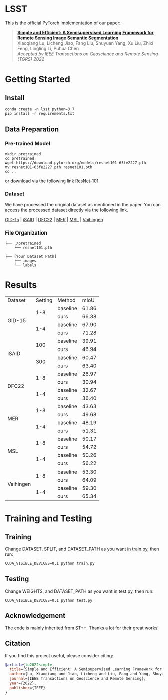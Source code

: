 # LSST

This is the official PyTorch implementation of our paper:

> [**Simple and Efficient: A Semisupervised Learning Framework for Remote Sensing Image Semantic Segmentation**](https://ieeexplore.ieee.org/abstract/document/9943552)      
> Xiaoqiang Lu, Licheng Jiao, Fang Liu, Shuyuan Yang, Xu Liu, Zhixi Feng, Lingling Li, Puhua Chen    
> *Accepted by IEEE Transactions on Geoscience and Remote Sensing (TGRS) 2022*

# Getting Started
## Install
```
conda create -n lsst python=3.7
pip install -r requirements.txt
```

## Data Preparation

### Pre-trained Model
```
mkdir pretrained
cd pretrained
wget https://download.pytorch.org/models/resnet101-63fe2227.pth
mv resnet101-63fe2227.pth resnet101.pth
cd ..
```
or download via the following link
[ResNet-101](https://download.pytorch.org/models/resnet101-63fe2227.pth)

### Dataset
We have processed the original dataset as mentioned in the paper. You can access the processed dataset directly via the following link.

[GID-15](https://drive.google.com/file/d/1CITO8Bxf8eG-6le6mZDshDgTyi9BO2ot/view?usp=sharing) | [iSAID](https://drive.google.com/file/d/1yBlHpxuWs_X_02O5xAxTpo1tDWcGj6-x/view?usp=sharing) | [DFC22](https://drive.google.com/file/d/1FZoZiWW_19TWdWKUz1-Vn-IlTs0QWtfg/view?usp=sharing) | [MER](https://drive.google.com/file/d/1KN0PSoWlC4BPv5QAZdJKrhpvu9F9vdlm/view?usp=sharing) | [MSL](https://drive.google.com/file/d/1XSvmXB5rsZUi98-rWWwQtONfop7HJw4M/view?usp=sharing) | [Vaihingen](https://drive.google.com/file/d/11aOEO3-Ov3Wcg8o2nBA5GsGBqqRHbjRh/view?usp=sharing)

### File Organization

```
├── ./pretrained
    └── resnet101.pth
    
├── [Your Dataset Path]
    ├── images
    └── labels
```

# Results

<div style="text-align: center;">
<table>
    <tr>
        <td>Dataset</td> 
        <td>Setting</td>
        <td>Method</td> 
        <td>mIoU</td>
   </tr>
    <tr>
        <td rowspan="4">GID-15</td>    
        <td rowspan="2">1-8</td>
        <td >baseline</td>
        <td >61.86</td>
    </tr>
    <tr>
        <td >ours</td>
        <td >66.38</td>
    </tr>
    <tr>
        <td rowspan="2">1-4</td>
        <td >baseline</td>
        <td >67.90</td>
    </tr>
    <tr>
        <td >ours</td>
        <td >71.28</td>
    </tr>
    <tr>
        <td rowspan="4">iSAID</td>    
        <td rowspan="2">100</td>
        <td >baseline</td>
        <td >39.91</td>
    </tr>
    <tr>
        <td >ours</td>
        <td >46.94</td>
    </tr>
    <tr>
        <td rowspan="2">300</td>
        <td >baseline</td>
        <td >60.47</td>
    </tr>
    <tr>
        <td >ours</td>
        <td >63.40</td>
    </tr>
    <tr>
        <td rowspan="4">DFC22</td>    
        <td rowspan="2">1-8</td>
        <td >baseline</td>
        <td >26.97</td>
    </tr>
    <tr>
        <td >ours</td>
        <td >30.94</td>
    </tr>
    <tr>
        <td rowspan="2">1-4</td>
        <td >baseline</td>
        <td >32.67</td>
    </tr>
    <tr>
        <td >ours</td>
        <td >36.40</td>
    </tr>
    <tr>
        <td rowspan="4">MER</td>    
        <td rowspan="2">1-8</td>
        <td >baseline</td>
        <td >43.63</td>
    </tr>
    <tr>
        <td >ours</td>
        <td >49.68</td>
    </tr>
    <tr>
        <td rowspan="2">1-4</td>
        <td >baseline</td>
        <td >48.19</td>
    </tr>
    <tr>
        <td >ours</td>
        <td >51.31</td>
    </tr>
    <tr>
        <td rowspan="4">MSL</td>    
        <td rowspan="2">1-8</td>
        <td >baseline</td>
        <td >50.17</td>
    </tr>
    <tr>
        <td >ours</td>
        <td >54.72</td>
    </tr>
    <tr>
        <td rowspan="2">1-4</td>
        <td >baseline</td>
        <td >50.26</td>
    </tr>
    <tr>
        <td >ours</td>
        <td >56.22</td>
    </tr>
    <tr>
        <td rowspan="4">Vaihingen</td>    
        <td rowspan="2">1-8</td>
        <td >baseline</td>
        <td >53.30</td>
    </tr>
    <tr>
        <td >ours</td>
        <td >64.09</td>
    </tr>
    <tr>
        <td rowspan="2">1-4</td>
        <td >baseline</td>
        <td >59.30</td>
    </tr>
    <tr>
        <td >ours</td>
        <td >65.34</td>
    </tr>
    
    

</table>
</div>


# Training and Testing
## Training
Change DATASET, SPLIT, and DATASET_PATH as you want in train.py, then run:
```
CUDA_VISIBLE_DEVICES=0,1 python train.py
```
## Testing
Change WEIGHTS, and DATASET_PATH as you want in test.py, then run:
```
CUDA_VISIBLE_DEVICES=0,1 python test.py
```

## Acknowledgement

The code is mainly inherited from [ST++](https://github.com/LiheYoung/ST-PlusPlus), Thanks a lot for their great works!

## Citation

If you find this project useful, please consider citing:

```bibtex
@article{lu2022simple,
  title={Simple and Efficient: A Semisupervised Learning Framework for Remote Sensing Image Semantic Segmentation},
  author={Lu, Xiaoqiang and Jiao, Licheng and Liu, Fang and Yang, Shuyuan and Liu, Xu and Feng, Zhixi and Li, Lingling and Chen, Puhua},
  journal={IEEE Transactions on Geoscience and Remote Sensing},
  year={2022},
  publisher={IEEE}
}
```
